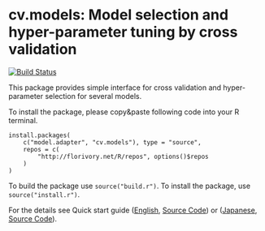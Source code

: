 # cv.models: Model selection and hyper-parameter tuning by cross validation

[![Build Status](https://travis-ci.com/Marchen/cv.models.svg?branch=master)](https://travis-ci.com/Marchen/cv.models)

This package provides simple interface for cross validation and hyper-parameter selection for several models.

To install the package, please copy&paste following code into your R terminal.

```{r}
install.packages(
    c("model.adapter", "cv.models"), type = "source",
    repos = c(
        "http://florivory.net/R/repos", options()$repos
    )
)
```

To build the package use `source("build.r")`.
To install the package, use `source("install.r")`.

For the details see Quick start guide ([English](http://florivory.net/R/cv.models/cv.models.html), [Source Code](https://github.com/Marchen/cv.models/blob/master/vignettes/cv.models.rmd)) or ([Japanese](http://florivory.net/R/cv.models/cv.models.j.html), [Source Code](https://github.com/Marchen/cv.models/blob/master/vignettes/cv.models.j.rmd)).